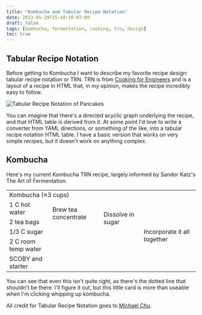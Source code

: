 ```yaml
---
title: "Kombucha and Tabular Recipe Notation"
date: 2023-05-29T15:49:10-07:00
draft: false
tags: [kombucha, fermentation, cooking, trn, design]
toc: true
---
```


## Tabular Recipe Notation

Before getting to Kombucha I want to describe my favorite recipe design: tabular recipe notation or TRN. TRN is from [Cooking for Engineers](https://www.cookingforengineers.com/) and is a layout of a recipe in HTML that, in my opinion, makes the recipe incredibly easy to follow.

![Tabular Recipe Notation of Pancakes](/trn_pancakes.png#center)

You can imagine that there's a directed acyclic graph underlying the recipe, and that HTML table is derived from it. At some point I'd love to write a converter from YAML directions, or something of the like, into a tabular recipe notation HTML table. I have a basic version that works on very simple recipes, but it doesn't work on anything complex.

## Kombucha

Here's my current Kombucha TRN recipe, largely informed by Sandor Katz's The Art of Fermentation.

<link rel="stylesheet" type="text/css" href="/trn-style.css">
<div class="recipe">
    <table>
        <tr>
            <td colspan="100" class="recipe-title">Kombucha (≈3 cups)</td>
        </tr>
        <tr>
            <td rowspan='1'>1 C hot water</td>
            <td rowspan='2'>Brew tea concentrate</td>
            <td rowspan='3'>Dissolve in sugar</td>
            <td rowspan='6'>Incorporate it all together</td>
        </tr>
        <tr>
            <td rowspan='1'>2 tea bags</td>
        </tr>
        <tr>
            <td rowspan='1'>1/3 C sugar</td>
            <!-- This is the line that's manually added: -->
            <td rowspan="1" class="righthide"></td>
        </tr>
        <tr>
            <td rowspan='1'>2 C room temp water</td>
        </tr>
        <tr>
            <td rowspan='1'>SCOBY and starter</td>
        </tr>
    </table>
</div>

You can see that even this isn't quite right, as there's the dotted line that shouldn't be there. I'll figure it out, but this little card is more than useable when I'm clicking whipping up kombucha.

All credit for Tabular Recipe Notation goes to [Michael Chu](https://www.cookingforengineers.com/).


